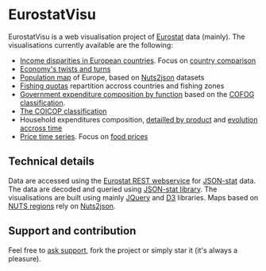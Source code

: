 EurostatVisu
======

EurostatVisu is a web visualisation project of [Eurostat](http://ec.europa.eu/eurostat/) data (mainly). The visualisations currently available are the following:

- [Income disparities in European countries](http://jgaffuri.github.io/EurostatVisu/income_distr.html). Focus on [country comparison](http://jgaffuri.github.io/EurostatVisu/income_distr_2.html)
- [Economy's twists and turns](http://jgaffuri.github.io/EurostatVisu/crisis_route.html)
- [Population map](http://jgaffuri.github.io/EurostatVisu/population_map.html?lvl=3&time=2014&s=1200&proj=laea) of Europe, based on [Nuts2json](https://github.com/jgaffuri/Nuts2json/blob/gh-pages/README.md) datasets
- [Fishing quotas](http://jgaffuri.github.io/EurostatVisu/fq/quotas.html) repartition accross countries and fishing zones
- [Government expenditure composition by function](http://jgaffuri.github.io/EurostatVisu/cofog_sunburst.html) based on the [COFOG classification](http://unstats.un.org/unsd/cr/registry/regcst.asp?Cl=4).
- [The COICOP classification](http://jgaffuri.github.io/EurostatVisu/coicop_hierarchy.html)
- Household expenditures composition, [detailled by product](http://jgaffuri.github.io/EurostatVisu/coicop_sunburst.html) and [evolution accross time](http://jgaffuri.github.io/EurostatVisu/coicop_time_stack.html)
- [Price time series](http://jgaffuri.github.io/EurostatVisu/timeser.html). Focus on [food prices](http://jgaffuri.github.io/EurostatVisu/FPMT_timeser.html)

## Technical details

Data are accessed using the [Eurostat REST webservice](http://ec.europa.eu/eurostat/web/json-and-unicode-web-services/getting-started/rest-request) for [JSON-stat](https://json-stat.org/) data. The data are decoded and queried using [JSON-stat library](https://json-stat.com/). The visualisations are built using mainly [JQuery](https://jquery.com/) and [D3](https://d3js.org/) libraries. Maps based on <a href="http://ec.europa.eu/eurostat/web/nuts/overview" target="_blank">NUTS regions</a> rely on [Nuts2json](https://github.com/jgaffuri/Nuts2json/blob/gh-pages/README.md).

## Support and contribution

Feel free to [ask support](https://github.com/jgaffuri/EurostatVisu/issues/new), fork the project or simply star it (it's always a pleasure).
